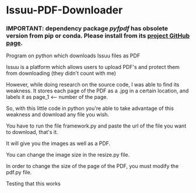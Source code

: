 # Issuu-PDF-Downloader

### IMPORTANT: dependency package *pyfpdf* has obsolete version from pip or conda. Please install from its [project GitHub page](https://github.com/reingart/pyfpdf).

Program on python which downloads Issuu files as PDF

Issuu is a platform which allows users to upload PDF's and protect them from downloading (they didn't count with me)

However, while doing research on the source code, I was able to find its weakness. It stores each page of the PDF as a .jpg in a certain location, and labels it as page_1 <-- number of the page.

So, with this little code in python you're able to take advantage of this weakness and download any file you wish.



You have to run the file framework.py and paste the url of the file you want to download, that's it.

It will give you the images as well as a PDF.

You can change the image size in the resize.py file.

In order to change the size of the page of the PDF, you must modify the pdf.py file.

Testing that this works
